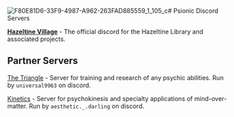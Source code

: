![F80E81D6-33F9-4987-A962-263FAD885559_1_105_c](https://github.com/libhazeltine/psionic-discord-servers/assets/136414405/cddd891f-58e5-4d3b-b3fc-22ed553c249b)# Psionic Discord Servers

[**Hazeltine Village**](https://discord.com/invite/NpGH4T9Jd7) - The official discord for the Hazeltine Library and associated projects. 

## Partner Servers

[The Triangle](https://discord.gg/eFJsNukB9c) - Server for training and research of any psychic abilities. Run by `universal9963` on discord.

[Kinetics](https://discord.gg/nhUM8Uauqn) - Server for psychokinesis and specialty applications of mind-over-matter. Run by `aesthetic._.darling` on discord.


